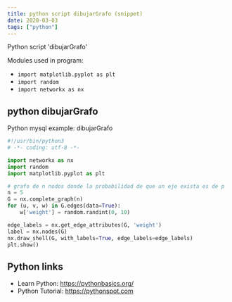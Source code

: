 ```yaml
---
title: python script dibujarGrafo (snippet)
date: 2020-03-03
tags: ["python"]
---
```

Python script 'dibujarGrafo'


Modules used in program: 
* `import matplotlib.pyplot as plt`
* `import random`
* `import networkx as nx`

## python dibujarGrafo

Python mysql example: dibujarGrafo

```python
#!/usr/bin/python3
# -*- coding: utf-8 -*-

import networkx as nx
import random
import matplotlib.pyplot as plt

# grafo de n nodos donde la probabilidad de que un eje exista es de p
n = 5
G = nx.complete_graph(n)
for (u, v, w) in G.edges(data=True):
    w['weight'] = random.randint(0, 10)

edge_labels = nx.get_edge_attributes(G, 'weight')
label = nx.nodes(G)
nx.draw_shell(G, with_labels=True, edge_labels=edge_labels)
plt.show()


```

## Python links

- Learn Python: https://pythonbasics.org/
- Python Tutorial: https://pythonspot.com
